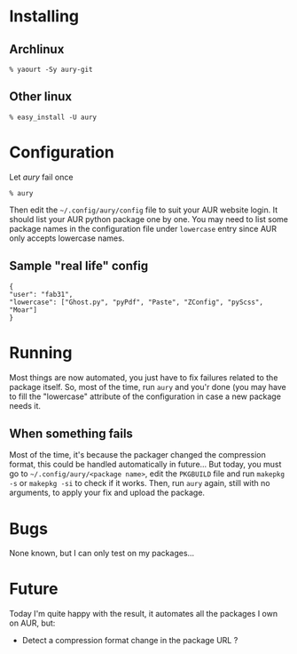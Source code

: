 # Installing

## Archlinux

    % yaourt -Sy aury-git

## Other linux

    % easy_install -U aury

# Configuration

Let *aury* fail once

    % aury

Then edit the ``~/.config/aury/config`` file to suit your AUR website login.
It should list your AUR python package one by one. You may need to list some
package names in the configuration file under ``lowercase`` entry since AUR
only accepts lowercase names.

## Sample "real life" config

    {
    "user": "fab31",
    "lowercase": ["Ghost.py", "pyPdf", "Paste", "ZConfig", "pyScss", "Moar"]
    }


# Running

Most things are now automated, you just have to fix failures related to the package itself.
So, most of the time, run ``aury`` and you'r done (you may have to fill the "lowercase" attribute of the configuration in case a new package needs it.

## When something fails

Most of the time, it's because the packager changed the compression format, this could be handled automatically in future...
But today, you must go to ``~/.config/aury/<package name>``, edit the ``PKGBUILD`` file and run ``makepkg -s`` or ``makepkg -si`` to check if it works.
Then, run ``aury`` again, still with no arguments, to apply your fix and upload the package.

# Bugs

None known, but I can only test on my packages...

# Future

Today I'm quite happy with the result, it automates all the packages I own on AUR, but:

- Detect a compression format change in the package URL ?


